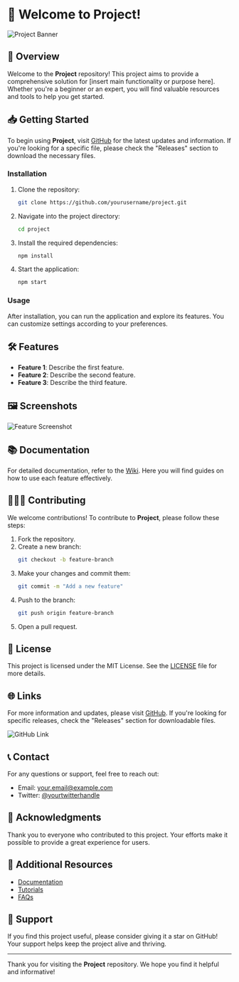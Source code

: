 # 🌟 Welcome to Project!

![Project Banner](https://via.placeholder.com/1200x300.png?text=Project+Banner)

## 🚀 Overview

Welcome to the **Project** repository! This project aims to provide a comprehensive solution for [insert main functionality or purpose here]. Whether you're a beginner or an expert, you will find valuable resources and tools to help you get started.

## 📥 Getting Started

To begin using **Project**, visit [GitHub](https://github.com) for the latest updates and information. If you're looking for a specific file, please check the "Releases" section to download the necessary files.

### Installation

1. Clone the repository:

   ```bash
   git clone https://github.com/yourusername/project.git
   ```

2. Navigate into the project directory:

   ```bash
   cd project
   ```

3. Install the required dependencies:

   ```bash
   npm install
   ```

4. Start the application:

   ```bash
   npm start
   ```

### Usage

After installation, you can run the application and explore its features. You can customize settings according to your preferences.

## 🛠️ Features

- **Feature 1**: Describe the first feature.
- **Feature 2**: Describe the second feature.
- **Feature 3**: Describe the third feature.

## 🖼️ Screenshots

![Feature Screenshot](https://via.placeholder.com/600x400.png?text=Feature+Screenshot)

## 📚 Documentation

For detailed documentation, refer to the [Wiki](https://github.com/yourusername/project/wiki). Here you will find guides on how to use each feature effectively.

## 🧑‍🤝‍🧑 Contributing

We welcome contributions! To contribute to **Project**, please follow these steps:

1. Fork the repository.
2. Create a new branch:
   ```bash
   git checkout -b feature-branch
   ```
3. Make your changes and commit them:
   ```bash
   git commit -m "Add a new feature"
   ```
4. Push to the branch:
   ```bash
   git push origin feature-branch
   ```
5. Open a pull request.

## 📝 License

This project is licensed under the MIT License. See the [LICENSE](LICENSE) file for more details.

## 🌐 Links

For more information and updates, please visit [GitHub](https://github.com). If you're looking for specific releases, check the "Releases" section for downloadable files.

![GitHub Link](https://img.shields.io/badge/Visit%20GitHub-FF69B4?style=for-the-badge&logo=github)

## 📞 Contact

For any questions or support, feel free to reach out:

- Email: your.email@example.com
- Twitter: [@yourtwitterhandle](https://twitter.com/yourtwitterhandle)

## 🎉 Acknowledgments

Thank you to everyone who contributed to this project. Your efforts make it possible to provide a great experience for users.

## 🔗 Additional Resources

- [Documentation](https://github.com/yourusername/project/wiki)
- [Tutorials](https://github.com/yourusername/project/wiki/Tutorials)
- [FAQs](https://github.com/yourusername/project/wiki/FAQs)

## 🤝 Support

If you find this project useful, please consider giving it a star on GitHub! Your support helps keep the project alive and thriving.

---

Thank you for visiting the **Project** repository. We hope you find it helpful and informative!
